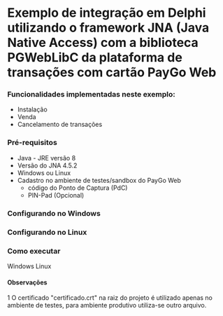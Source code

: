 # Exemplo de integração em Delphi utilizando o framework JNA (Java Native Access) com a biblioteca PGWebLibC da plataforma de transações com cartão PayGo Web

### Funcionalidades implementadas neste exemplo:
  - Instalação
  - Venda
  - Cancelamento de transações

### Pré-requisitos
  - Java - JRE versão 8
  - Versão do JNA 4.5.2
  - Windows ou Linux
  - Cadastro no ambiente de testes/sandbox do PayGo Web
    - código do Ponto de Captura (PdC)
    - PIN-Pad (Opcional)

### Configurando no Windows

### Configurando no Linux

### Como executar
Windows
Linux


#### Observações

1 O certificado "certificado.crt" na raiz do projeto é utilizado apenas no ambiente de testes, para ambiente produtivo utiliza-se outro arquivo.
